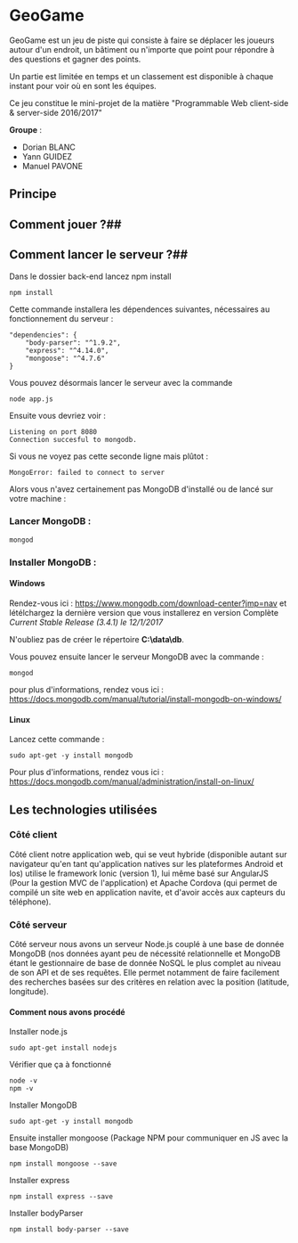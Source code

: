 # GeoGame

GeoGame est un jeu de piste qui consiste à faire se déplacer les joueurs autour d'un endroit, un bâtiment ou n'importe que point pour répondre à des questions et gagner des points.

Un partie est limitée en temps et un classement est disponible à chaque instant pour voir où en sont les équipes.

Ce jeu constitue le mini-projet de la matière "Programmable Web client-side & server-side 2016/2017"

**Groupe** :
 - Dorian BLANC
 - Yann GUIDEZ
 - Manuel PAVONE

## Principe ##

## Comment jouer ?##

## Comment lancer le serveur ?##

Dans le dossier back-end lancez npm install

    npm install

Cette commande installera les dépendences suivantes, nécessaires au fonctionnement du serveur :

	"dependencies": {
		"body-parser": "^1.9.2",
		"express": "^4.14.0",
		"mongoose": "^4.7.6"
	}

Vous pouvez désormais lancer le serveur avec la commande

	node app.js
	
Ensuite vous devriez voir :

	Listening on port 8080
	Connection succesful to mongodb.

Si vous ne voyez pas cette seconde ligne mais plûtot :

	MongoError: failed to connect to server

Alors vous n'avez certainement pas MongoDB d'installé ou de lancé sur votre machine :

### Lancer MongoDB : ###

	mongod

### Installer MongoDB : ###

#### Windows ####
Rendez-vous ici :
https://www.mongodb.com/download-center?jmp=nav
et létélchargez la dernière version que vous installerez en version Complète
*Current Stable Release (3.4.1) le 12/1/2017*

N'oubliez pas de créer le répertoire **C:\data\db**.

Vous pouvez ensuite lancer le serveur MongoDB avec la commande :

	mongod

pour plus d'informations, rendez vous ici :
https://docs.mongodb.com/manual/tutorial/install-mongodb-on-windows/

#### Linux ####

Lancez cette commande :

	sudo apt-get -y install mongodb
	
Pour plus d'informations, rendez vous ici :
https://docs.mongodb.com/manual/administration/install-on-linux/


## Les technologies utilisées ##
### Côté client ###
Côté client notre application web, qui se veut hybride (disponible autant sur navigateur qu'en tant qu'application natives sur les plateformes Android et Ios) utilise le framework Ionic (version 1), lui même basé sur AngularJS (Pour la gestion MVC de l'application) et Apache Cordova (qui permet de compilé un site web en application navite, et d'avoir accès aux capteurs du téléphone).

### Côté serveur ###
Côté serveur nous avons un serveur Node.js couplé à une base de donnée MongoDB (nos données ayant peu de nécessité relationnelle et MongoDB étant le gestionnaire de base de donnée NoSQL le plus complet au niveau de son API et de ses requêtes. Elle permet notamment de faire facilement des recherches basées sur des critères en relation avec la position (latitude, longitude).

#### Comment nous avons procédé
Installer node.js

    sudo apt-get install nodejs

Vérifier que ça à fonctionné

    node -v
    npm -v

Installer MongoDB

    sudo apt-get -y install mongodb

Ensuite installer mongoose (Package NPM pour communiquer en JS avec la base MongoDB)
    
    npm install mongoose --save

Installer express

    npm install express --save
    
Installer bodyParser

    npm install body-parser --save

